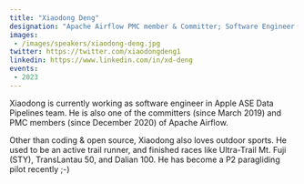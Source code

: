 ```yaml
---
title: "Xiaodong Deng"
designation: "Apache Airflow PMC member & Committer; Software Engineer @ Apple ASE Data Pipelines Team;"
images:
 - /images/speakers/xiaodong-deng.jpg
twitter: https://twitter.com/xiaodongdeng1
linkedin: https://www.linkedin.com/in/xd-deng
events:
 - 2023
---
```


Xiaodong is currently working as software engineer in Apple ASE Data Pipelines team. He is also one of the committers (since March 2019) and PMC members (since December 2020) of Apache Airflow.



Other than coding & open source, Xiaodong also loves outdoor sports. He used to be an active trail runner, and finished races like Ultra-Trail Mt. Fuji (STY), TransLantau 50, and Dalian 100. He has become a P2 paragliding pilot recently ;-)